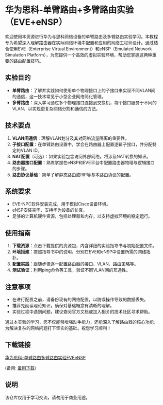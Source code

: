 # 华为思科-单臂路由+多臂路由实验（EVE+eNSP）

欢迎使用本资源进行华为与思科网络设备的单臂路由及多臂路由实验学习。本教程专为希望深入理解路由器在实际网络环境中配置和应用的网络工程师设计。通过结合使用EVE（Enterprise Virtual Environment）和eNSP（Emulated Network Simulation Platform），为您提供一个高效的虚拟实验环境，帮助您掌握这两种重要的路由配置技巧。

## 实验目的

- **单臂路由**：了解并实践如何使用单个物理接口上的子接口来实现不同VLAN间的通信，这一技术常见于小型企业网络简化管理。
- **多臂路由**：深入学习通过多个物理接口连接到交换机，每个接口服务于不同的VLAN，以实现更复杂网络分割和通信的方法。

## 技术要点

1. **VLAN间通信**：理解VLAN划分及其对网络流量隔离的重要性。
2. **子接口配置**：在单臂路由设置中，学会在路由器上配置逻辑子接口，并分配特定的VLAN ID。
3. **NAT配置**（可选）：如果实验包含访问外部网络，将涉及NAT转换的知识。
4. **路由器接口配置**：熟练掌握在eNSP和EVE平台中配置路由器物理与逻辑接口的步骤。
5. **路由协议基础**：简单了解静态路由或RIP等基本路由协议的配置。

## 系统要求

- EVE-NPC软件安装完成，用于模拟Cisco设备环境。
- eNSP安装完毕，支持华为设备的仿真。
- 足够的计算机硬件资源，包括处理器和内存，以支持虚拟环境的稳定运行。
  
## 使用指南

1. **下载资源**：点击下载提供的资源包，内含详细的实验指导书与初始配置文件。
2. **环境搭建**：按照指导书中的说明，分别在EVE和eNSP中设置所需的网络拓扑。
3. **配置实践**：跟随步骤逐一配置路由器的接口、VLAN、路由策略等。
4. **测试验证**：利用ping命令等工具，验证不同VLAN间的互通性。

## 注意事项

- 在进行配置之前，请备份现有的网络配置，以防误操作导致的数据丢失。
- 推荐先阅读理论知识，确保对基础概念有清晰的理解。
- 实验过程中遇到问题，建议查阅官方文档或加入相关的技术社区寻求帮助。

通过本实验的学习，您不仅能够增强动手能力，还能深入了解路由器的核心功能，为解决复杂的网络问题打下坚实的基础。祝您学习顺利！

## 下载链接
[华为思科-单臂路由多臂路由实验EVEeNSP](https://pan.quark.cn/s/4dcbbc14bdae) 

(备用: [备用下载](https://pan.baidu.com/s/1ZA2NRWvtA02jr31TsJzDyA?pwd=1234))

## 说明

该仓库仅用于学习交流，请勿用于商业用途。
